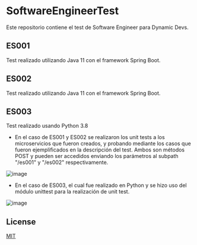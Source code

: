 # SoftwareEngineerTest
Este repositorio contiene el test de Software Engineer para Dynamic Devs.

## ES001
Test realizado utilizando Java 11 con el framework Spring Boot.

## ES002
Test realizado utilizando Java 11 con el framework Spring Boot.

## ES003
Test realizado usando Python 3.8

* En el caso de ES001 y ES002 se realizaron los unit tests a los microservicios que fueron creados, y probando mediante los casos que fueron ejemplificados en la descripción del test. Ambos son métodos POST y pueden ser accedidos enviando los parámetros al subpath "/es001" y "/es002" respectivamente.

![image](https://user-images.githubusercontent.com/48329910/113207087-d0dd0600-9235-11eb-9bcb-d7530614999d.png)


* En el caso de ES003, el cual fue realizado en Python y se hizo uso del módulo unittest para la realización de unit test.

![image](https://user-images.githubusercontent.com/48329910/113207215-f833d300-9235-11eb-8089-1d3c7e26b5ec.png)


## License
[MIT](https://choosealicense.com/licenses/mit/)
